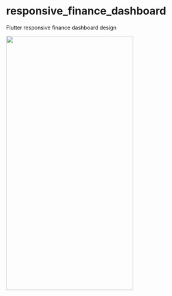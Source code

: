 # responsive_finance_dashboard
Flutter responsive finance dashboard design

<img src='assets/gif/1.gif' width="340" height="680">
